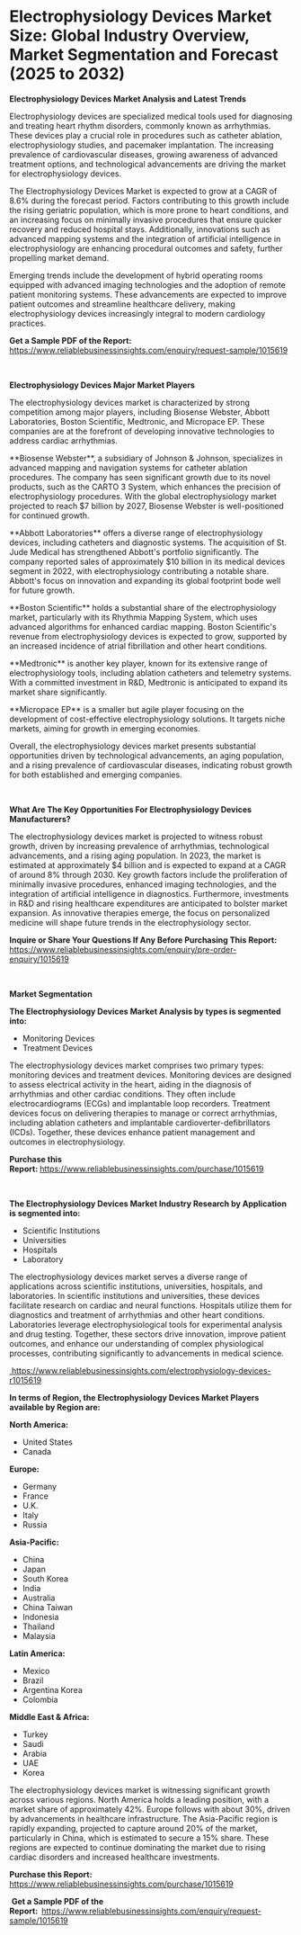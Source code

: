 <p><h1>Electrophysiology Devices Market Size: Global Industry Overview, Market Segmentation and Forecast (2025 to 2032)</h1></p><p><strong>Electrophysiology Devices Market Analysis and Latest Trends</strong></p>
<p><p>Electrophysiology devices are specialized medical tools used for diagnosing and treating heart rhythm disorders, commonly known as arrhythmias. These devices play a crucial role in procedures such as catheter ablation, electrophysiology studies, and pacemaker implantation. The increasing prevalence of cardiovascular diseases, growing awareness of advanced treatment options, and technological advancements are driving the market for electrophysiology devices.</p><p>The Electrophysiology Devices Market is expected to grow at a CAGR of 8.6% during the forecast period. Factors contributing to this growth include the rising geriatric population, which is more prone to heart conditions, and an increasing focus on minimally invasive procedures that ensure quicker recovery and reduced hospital stays. Additionally, innovations such as advanced mapping systems and the integration of artificial intelligence in electrophysiology are enhancing procedural outcomes and safety, further propelling market demand.</p><p>Emerging trends include the development of hybrid operating rooms equipped with advanced imaging technologies and the adoption of remote patient monitoring systems. These advancements are expected to improve patient outcomes and streamline healthcare delivery, making electrophysiology devices increasingly integral to modern cardiology practices.</p></p>
<p><strong>Get a Sample PDF of the Report:&nbsp;</strong> <a href="https://www.reliablebusinessinsights.com/enquiry/request-sample/1015619?utm_campaign=3298&utm_medium=2&utm_source=Github&utm_content=ia&utm_term=13042025&utm_id=electrophysiology-devices">https://www.reliablebusinessinsights.com/enquiry/request-sample/1015619</a></p>
<p>&nbsp;</p>
<p><strong>Electrophysiology Devices Major Market Players</strong></p>
<p><p>The electrophysiology devices market is characterized by strong competition among major players, including Biosense Webster, Abbott Laboratories, Boston Scientific, Medtronic, and Micropace EP. These companies are at the forefront of developing innovative technologies to address cardiac arrhythmias.</p><p>**Biosense Webster**, a subsidiary of Johnson & Johnson, specializes in advanced mapping and navigation systems for catheter ablation procedures. The company has seen significant growth due to its novel products, such as the CARTO 3 System, which enhances the precision of electrophysiology procedures. With the global electrophysiology market projected to reach $7 billion by 2027, Biosense Webster is well-positioned for continued growth.</p><p>**Abbott Laboratories** offers a diverse range of electrophysiology devices, including catheters and diagnostic systems. The acquisition of St. Jude Medical has strengthened Abbott's portfolio significantly. The company reported sales of approximately $10 billion in its medical devices segment in 2022, with electrophysiology contributing a notable share. Abbott's focus on innovation and expanding its global footprint bode well for future growth.</p><p>**Boston Scientific** holds a substantial share of the electrophysiology market, particularly with its Rhythmia Mapping System, which uses advanced algorithms for enhanced cardiac mapping. Boston Scientific's revenue from electrophysiology devices is expected to grow, supported by an increased incidence of atrial fibrillation and other heart conditions.</p><p>**Medtronic** is another key player, known for its extensive range of electrophysiology tools, including ablation catheters and telemetry systems. With a committed investment in R&D, Medtronic is anticipated to expand its market share significantly.</p><p>**Micropace EP** is a smaller but agile player focusing on the development of cost-effective electrophysiology solutions. It targets niche markets, aiming for growth in emerging economies.</p><p>Overall, the electrophysiology devices market presents substantial opportunities driven by technological advancements, an aging population, and a rising prevalence of cardiovascular diseases, indicating robust growth for both established and emerging companies.</p></p>
<p>&nbsp;</p>
<p><strong>What Are The Key Opportunities For Electrophysiology Devices Manufacturers?</strong></p>
<p><p>The electrophysiology devices market is projected to witness robust growth, driven by increasing prevalence of arrhythmias, technological advancements, and a rising aging population. In 2023, the market is estimated at approximately $4 billion and is expected to expand at a CAGR of around 8% through 2030. Key growth factors include the proliferation of minimally invasive procedures, enhanced imaging technologies, and the integration of artificial intelligence in diagnostics. Furthermore, investments in R&D and rising healthcare expenditures are anticipated to bolster market expansion. As innovative therapies emerge, the focus on personalized medicine will shape future trends in the electrophysiology sector.</p></p>
<p><strong>Inquire or Share Your Questions If Any Before Purchasing This Report:</strong> <a href="https://www.reliablebusinessinsights.com/enquiry/pre-order-enquiry/1015619?utm_campaign=3298&utm_medium=2&utm_source=Github&utm_content=ia&utm_term=13042025&utm_id=electrophysiology-devices">https://www.reliablebusinessinsights.com/enquiry/pre-order-enquiry/1015619</a></p>
<p>&nbsp;</p>
<p><strong>Market Segmentation</strong></p>
<p><strong>The Electrophysiology Devices Market Analysis by types is segmented into:</strong></p>
<p><ul><li>Monitoring Devices</li><li>Treatment Devices</li></ul></p>
<p><p>The electrophysiology devices market comprises two primary types: monitoring devices and treatment devices. Monitoring devices are designed to assess electrical activity in the heart, aiding in the diagnosis of arrhythmias and other cardiac conditions. They often include electrocardiograms (ECGs) and implantable loop recorders. Treatment devices focus on delivering therapies to manage or correct arrhythmias, including ablation catheters and implantable cardioverter-defibrillators (ICDs). Together, these devices enhance patient management and outcomes in electrophysiology.</p></p>
<p><strong>Purchase this Report:&nbsp;</strong><a href="https://www.reliablebusinessinsights.com/purchase/1015619?utm_campaign=3298&utm_medium=2&utm_source=Github&utm_content=ia&utm_term=13042025&utm_id=electrophysiology-devices">https://www.reliablebusinessinsights.com/purchase/1015619</a></p>
<p>&nbsp;</p>
<p><strong>The Electrophysiology Devices Market Industry Research by Application is segmented into:</strong></p>
<p><ul><li>Scientific Institutions</li><li>Universities</li><li>Hospitals</li><li>Laboratory</li></ul></p>
<p><p>The electrophysiology devices market serves a diverse range of applications across scientific institutions, universities, hospitals, and laboratories. In scientific institutions and universities, these devices facilitate research on cardiac and neural functions. Hospitals utilize them for diagnostics and treatment of arrhythmias and other heart conditions. Laboratories leverage electrophysiological tools for experimental analysis and drug testing. Together, these sectors drive innovation, improve patient outcomes, and enhance our understanding of complex physiological processes, contributing significantly to advancements in medical science.</p></p>
<p><a href="https://www.reliablebusinessinsights.com/electrophysiology-devices-r1015619?utm_campaign=3298&utm_medium=2&utm_source=Github&utm_content=ia&utm_term=13042025&utm_id=electrophysiology-devices">&nbsp;https://www.reliablebusinessinsights.com/electrophysiology-devices-r1015619</a></p>
<p><strong>In terms of Region, the Electrophysiology Devices Market Players available by Region are:</strong></p>
<p>
    <p> <strong> North America: </strong>
        <ul>
            <li>United States</li>
            <li>Canada</li>
        </ul>
        </p> 
    <p> <strong> Europe: </strong>
        <ul>
            <li>Germany</li>
            <li>France</li>
            <li>U.K.</li>
            <li>Italy</li>
            <li>Russia</li>
        </ul>
        </p> 
    <p> <strong> Asia-Pacific: </strong>
        <ul>
            <li>China</li>
            <li>Japan</li>
            <li>South Korea</li>
            <li>India</li>
            <li>Australia</li>
            <li>China Taiwan</li>
            <li>Indonesia</li>
            <li>Thailand</li>
            <li>Malaysia</li>
        </ul>
        </p> 
    <p> <strong> Latin America: </strong>
        <ul>
            <li>Mexico</li>
            <li>Brazil</li>
            <li>Argentina Korea</li>
            <li>Colombia</li>
        </ul>
        </p> 
    <p> <strong> Middle East & Africa: </strong>
        <ul>
            <li>Turkey</li>
            <li>Saudi</li>
            <li>Arabia</li>
            <li>UAE</li>
            <li>Korea</li>
        </ul>
    </p>
    </p>
<p><p>The electrophysiology devices market is witnessing significant growth across various regions. North America holds a leading position, with a market share of approximately 42%. Europe follows with about 30%, driven by advancements in healthcare infrastructure. The Asia-Pacific region is rapidly expanding, projected to capture around 20% of the market, particularly in China, which is estimated to secure a 15% share. These regions are expected to continue dominating the market due to rising cardiac disorders and increased healthcare investments.</p></p>
<p><strong>Purchase this Report: </strong><a href="https://www.reliablebusinessinsights.com/purchase/1015619?utm_campaign=3298&utm_medium=2&utm_source=Github&utm_content=ia&utm_term=13042025&utm_id=electrophysiology-devices">https://www.reliablebusinessinsights.com/purchase/1015619</a></p>
<p>&nbsp;<strong>Get a Sample PDF of the Report:&nbsp;&nbsp;</strong><a href="https://www.reliablebusinessinsights.com/enquiry/request-sample/1015619?utm_campaign=3298&utm_medium=2&utm_source=Github&utm_content=ia&utm_term=13042025&utm_id=electrophysiology-devices">https://www.reliablebusinessinsights.com/enquiry/request-sample/1015619</a></p>
<p><strong></strong></p>
<p><p></p><p></p><p></p></p>